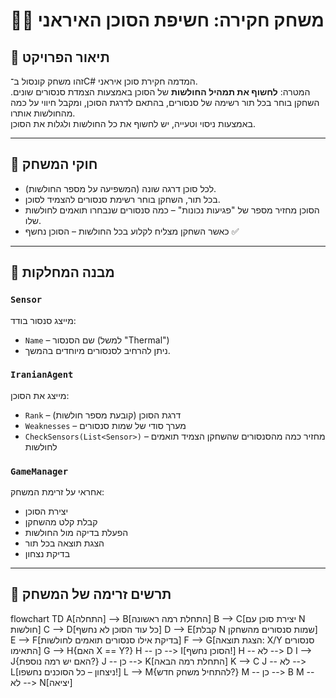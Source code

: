 # 🕵️‍♂️ משחק חקירה: חשיפת הסוכן האיראני

## 🎯 תיאור הפרויקט

זהו משחק קונסול ב־C# המדמה חקירת סוכן איראני.  
המטרה: **לחשוף את תמהיל החולשות** של הסוכן באמצעות הצמדת סנסורים שונים.
השחקן בוחר בכל תור רשימה של סנסורים, בהתאם לדרגת הסוכן, ומקבל חיווי על כמה מהחולשות אותרו.  
באמצעות ניסוי וטעייה, יש לחשוף את כל החולשות ולגלות את הסוכן.

---

## 📌 חוקי המשחק

- לכל סוכן דרגה שונה (המשפיעה על מספר החולשות).
- בכל תור, השחקן בוחר רשימת סנסורים להצמיד לסוכן.
- הסוכן מחזיר מספר של "פגיעות נכונות" – כמה סנסורים שנבחרו תואמים לחולשות שלו.
- כאשר השחקן מצליח לקלוע בכל החולשות – הסוכן נחשף ✅

---

## 🧱 מבנה המחלקות

### `Sensor`
מייצג סנסור בודד:
- `Name` – שם הסנסור (למשל "Thermal")
- ניתן להרחיב לסנסורים מיוחדים בהמשך.

### `IranianAgent`
מייצג את הסוכן:
- `Rank` – דרגת הסוכן (קובעת מספר חולשות)
- `Weaknesses` – מערך סודי של שמות סנסורים
- `CheckSensors(List<Sensor>)` – מחזיר כמה מהסנסורים שהשחקן הצמיד תואמים לחולשות

### `GameManager`
אחראי על זרימת המשחק:
- יצירת הסוכן
- קבלת קלט מהשחקן
- הפעלת בדיקה מול החולשות
- הצגת תוצאה בכל תור
- בדיקת נצחון

---

## 🔁 תרשים זרימה של המשחק

flowchart TD
    A[התחלה] --> B[התחלת רמה ראשונה]
    B --> C[יצירת סוכן עם N חולשות]
    C --> D[כל עוד הסוכן לא נחשף]
    D --> E[קבלת N שמות סנסורים מהשחקן]
    E --> F[בדיקת אילו סנסורים תואמים לחולשות]
    F --> G[הצגת תוצאה: X/Y סנסורים התאימו]
    G --> H{האם X == Y?}
    H -- כן --> I[הסוכן נחשף!]
    H -- לא --> D
    I --> J{האם יש רמה נוספת?}
    J -- כן --> K[התחלת רמה הבאה]
    K --> C
    J -- לא --> L[ניצחון – כל הסוכנים נחשפו!]
    L --> M{להתחיל משחק חדש?}
    M -- כן --> B
    M -- לא --> N[יציאה]
